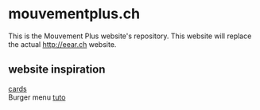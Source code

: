 # mouvementplus.ch
This is the Mouvement Plus website's repository. This website will replace the actual http://eear.ch website.
## website inspiration
[cards](https://codepen.io/Gelsot/pen/xpGYyd)  
Burger menu [tuto](https://medium.com/@anonymousgoose0/how-to-create-a-responsive-burger-menu-step-by-step-1afb353a0af1)
